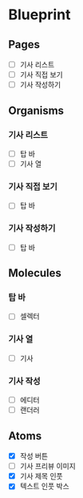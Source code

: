 # Blueprint

## Pages

- [ ] 기사 리스트
- [ ] 기사 직접 보기
- [ ] 기사 작성하기

## Organisms

### 기사 리스트

- [ ] 탑 바
- [ ] 기사 열

### 기사 직접 보기

- [ ] 탑 바

### 기사 작성하기

- [ ] 탑 바

## Molecules

### 탑 바

- [ ] 셀렉터

### 기사 열

- [ ] 기사

### 기사 작성

- [ ] 에디터
- [ ] 랜더러

## Atoms

- [x] 작성 버튼
- [ ] 기사 프리뷰 이미지
- [x] 기사 제목 인풋
- [x] 텍스트 인풋 박스